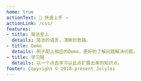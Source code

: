 ```yaml
---
home: true
actionText: 🚀 快速上手 →
actionLink: /css/
features:
- title: 简洁至上
  details: 简洁的语言，清晰的思路。
- title: Demo
  details: 例子配上相应的Demo，更好的了解问题解决问题。
- title: 学习链
  details: 以一个点去学习以此点扩展出来的知识点。
footer: Copyright © 2018-present Jolylai
---
```


